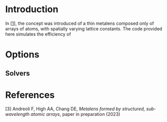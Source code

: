 # Introduction

In \[[1](#Andreoli2023b)\], the concept was introduced of a thin metalens composed only of arrays of atoms, with spatially varying lattice constants. The code provided here simulates the efficiency of 

# Options

## Solvers

# References 

<a id="Andreoli2023b">[3]</a> 
Andreoli F, High AA, Chang DE, 
*Metalens formed by structured, sub-wavelength atomic arrays*, 
paper in preparation (2023)
